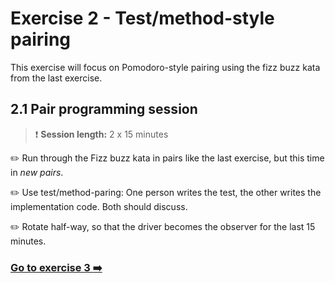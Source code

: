 # Exercise 2 - Test/method-style pairing

This exercise will focus on Pomodoro-style pairing using the fizz buzz kata from the last exercise.

## 2.1 Pair programming session

> :exclamation: **Session length:**  2 x 15 minutes

:pencil2: Run through the Fizz buzz kata in pairs like the last exercise, but this time in _new pairs_.

:pencil2: Use test/method-paring: One person writes the test, the other writes the implementation code. Both should discuss.

:pencil2: Rotate half-way, so that the driver becomes the observer for the last 15 minutes.

### [Go to exercise 3 :arrow_right:](../exercise-3/README.md)
